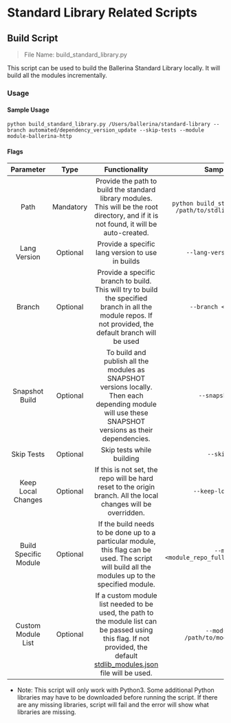 # Standard Library Related Scripts

## Build Script
> File Name: build_standard_library.py

This script can be used to build the Ballerina Standard Library locally. It will build all the modules incrementally. 

### Usage

#### Sample Usage
```shell
python build_standard_library.py /Users/ballerina/standard-library --branch automated/dependency_version_update --skip-tests --module module-ballerina-http
```

#### Flags 

| Parameter | Type | Functionality | Sample Usage |
| :---: | :---: | :---: | :---: |
| Path | Mandatory | Provide the path to build the standard library modules. This will be the root directory, and if it is not found, it will be auto-created.| `python build_standard_library.py /path/to/stdlib/root/directory` |
| Lang Version | Optional | Provide a specific lang version to use in builds | `--lang-version <version>` |
| Branch | Optional | Provide a specific branch to build. This will try to build the specified branch in all the module repos. If not provided, the default branch will be used| `--branch <branch_name>` |
| Snapshot Build | Optional | To build and publish all the modules as SNAPSHOT versions locally. Then each depending module will use these SNAPSHOT versions as their dependencies. | `--snapshots-build` |
| Skip Tests | Optional | Skip tests while building | `--skip-tests` |
| Keep Local Changes | Optional | If this is not set, the repo will be hard reset to the origin branch. All the local changes will be overridden. | `--keep-local-changes` |
| Build Specific Module | Optional | If the build needs to be done up to a particular module, this flag can be used. The script will build all the modules up to the specified module. | `--module <module_repo_full_name_as_in_github>` |
| Custom Module List | Optional | If a custom module list needed to be used, the path to the module list can be passed using this flag. If not provided, the default [stdlib_modules.json](https://raw.githubusercontent.com/ballerina-platform/ballerina-standard-library/main/release/resources/stdlib_modules.json) file will be used. | `--module-list /path/to/module/list.json` |

* Note: This script will only work with Python3. Some additional Python libraries may have to be downloaded before 
  running the script. If there are any missing libraries, script will fail and the error will show what libraries 
  are missing.

